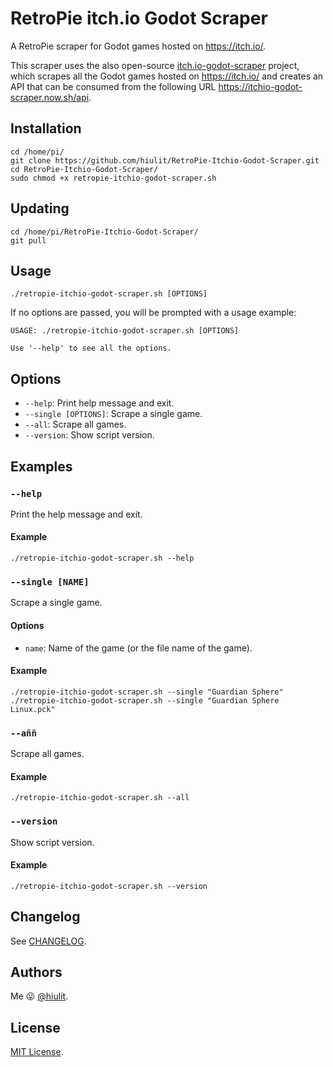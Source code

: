 # RetroPie itch.io Godot Scraper

A RetroPie scraper for Godot games hosted on https://itch.io/.

This scraper uses the also open-source [itch.io-godot-scraper](https://github.com/hiulit/itchio-godot-scraper) project, which scrapes all the Godot games hosted on  https://itch.io/ and creates an API that can be consumed from the following URL https://itchio-godot-scraper.now.sh/api.

## Installation

```
cd /home/pi/
git clone https://github.com/hiulit/RetroPie-Itchio-Godot-Scraper.git
cd RetroPie-Itchio-Godot-Scraper/
sudo chmod +x retropie-itchio-godot-scraper.sh
```

## Updating

```
cd /home/pi/RetroPie-Itchio-Godot-Scraper/
git pull
```

## Usage

```
./retropie-itchio-godot-scraper.sh [OPTIONS]
```

If no options are passed, you will be prompted with a usage example:

```
USAGE: ./retropie-itchio-godot-scraper.sh [OPTIONS]

Use '--help' to see all the options.
```

## Options

* `--help`: Print help message and exit.
* `--single [OPTIONS]`: Scrape a single game.
* `--all`: Scrape all games.
* `--version`: Show script version.

## Examples

### `--help`

Print the help message and exit.

#### Example

`./retropie-itchio-godot-scraper.sh --help`

### `--single [NAME]`

Scrape a single game.

#### Options

* `name`: Name of the game (or the file name of the game).

#### Example

`./retropie-itchio-godot-scraper.sh --single "Guardian Sphere"`
`./retropie-itchio-godot-scraper.sh --single "Guardian Sphere Linux.pck"`

### `--aññ`

Scrape all games.

#### Example

`./retropie-itchio-godot-scraper.sh --all`

### `--version`

Show script version.

#### Example

`./retropie-itchio-godot-scraper.sh --version`

## Changelog

See [CHANGELOG](/CHANGELOG.md).

## Authors

Me 😛 [@hiulit](https://github.com/hiulit).

## License

[MIT License](/LICENSE).
